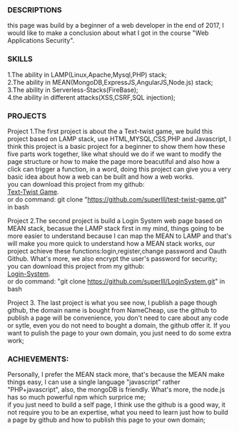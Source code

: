 ### DESCRIPTIONS
this page was build by a beginner of a web developer in the end of 2017, I would like to make a conclusion about what I got in the course "Web Applications Security".

### SKILLS
1.The ability in LAMP(Linux,Apache,Mysql,PHP) stack;<br>
2.The ability in MEAN(MongoDB,ExpressJS,AngularJS,Node.js) stack;<br>
3.The ability in Serverless-Stacks(FireBase);<br>
4.the ability in different attacks(XSS,CSRF,SQL injection);<br>

### PROJECTS

Project 1.The first project is about the a Text-twist game, we build this project based on LAMP stack, use HTML,MYSQL,CSS,PHP and Javascript, I think this project is a basic project for a beginner to show them how these five parts work together, like what should we do if we want to modify the  page structure or how to make the page more beacutiful and also how a click can trigger a function, in a word, doing this project can give you a very basic idea about how a web can be built and how a web works.<br>
you can download this project from my github:<br>
[Text-Twist Game](https://github.com/superlll/test-twist-game).<br>
or do command: git clone "https://github.com/superlll/test-twist-game.git" in bash

Project 2.The second project is build a Login System web page based on  MEAN stack, becasue the LAMP stack first in my mind, things going to be more easier to understand because I can map the MEAN to LAMP and that's  will make you more quick to understand how a MEAN stack works, our project achieve these functions:login,register,change password and Oauth Github. What's more, we also encrypt the user's password for security;<br>
you can download this project from my github:<br>
[Login-System](https://github.com/superlll/LoginSystem).<br>
or do command: "git clone https://github.com/superlll/LoginSystem.git" in bash

Project 3. The last project is what you see now, I publish a page though github, the domain name is bought from NameCheap, use the github to publish a page will be convenience, you don't need to care about any code or sytle, even you do not need to bought a domain, the github offer it. If you want to pulish the page to your own domain, you just need to do some extra work; <br>

### ACHIEVEMENTS:<br>
Personally, I prefer the MEAN stack more, that's because the MEAN make things easy, I can use a single language "javascript" rather "PHP+javascript", also, the mongoDB is friendly. What's more, the node.js has so much powerful npm which surprice me;<br>
if you just need to build a self page, I think use the github is a good way, it not require you to be an expertise, what you need to learn just how to build a page by github and how to publish this page to your own domain;



